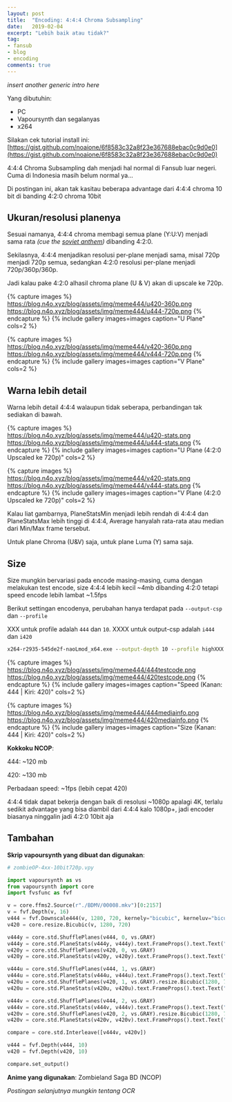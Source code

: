 ```yaml
---
layout: post
title:  "Encoding: 4:4:4 Chroma Subsampling"
date:   2019-02-04
excerpt: "Lebih baik atau tidak?"
tag:
- fansub 
- blog
- encoding
comments: true
---
```


*insert another generic intro here*

Yang dibutuhin:
- PC
- Vapoursynth dan segalanyas
- x264

Silakan cek tutorial install ini: [https://gist.github.com/noaione/6f8583c32a8f23e367688ebac0c9d0e0](https://gist.github.com/noaione/6f8583c32a8f23e367688ebac0c9d0e0)

4:4:4 Chroma Subsampling dah menjadi hal normal di Fansub luar negeri. Cuma di Indonesia masih belum normal ya...

Di postingan ini, akan tak kasitau beberapa advantage dari 4:4:4 chroma 10 bit di banding 4:2:0 chroma 10bit

## Ukuran/resolusi planenya

Sesuai namanya, 4:4:4 chroma membagi semua plane (Y:U:V) menjadi sama rata *(cue the [soviet anthem](https://www.youtube.com/watch?v=U06jlgpMtQs))* dibanding 4:2:0. 

Sekilasnya, 4:4:4 menjadikan resolusi per-plane menjadi sama, misal 720p menjadi 720p semua, sedangkan 4:2:0 resolusi per-plane menjadi 720p/360p/360p. 

Jadi kalau pake 4:2:0 alhasil chroma plane (U & V) akan di upscale ke 720p.

{% capture images %}
	https://blog.n4o.xyz/blog/assets/img/meme444/u420-360p.png
	https://blog.n4o.xyz/blog/assets/img/meme444/u444-720p.png
{% endcapture %}
{% include gallery images=images caption="U Plane" cols=2 %}

{% capture images %}
	https://blog.n4o.xyz/blog/assets/img/meme444/v420-360p.png
	https://blog.n4o.xyz/blog/assets/img/meme444/v444-720p.png
{% endcapture %}
{% include gallery images=images caption="V Plane" cols=2 %}

## Warna lebih detail

Warna lebih detail 4:4:4 walaupun tidak seberapa, perbandingan tak sediakan di bawah. 

{% capture images %}
	https://blog.n4o.xyz/blog/assets/img/meme444/u420-stats.png
	https://blog.n4o.xyz/blog/assets/img/meme444/u444-stats.png
{% endcapture %}
{% include gallery images=images caption="U Plane (4:2:0 Upscaled ke 720p)" cols=2 %}

{% capture images %}
	https://blog.n4o.xyz/blog/assets/img/meme444/v420-stats.png
	https://blog.n4o.xyz/blog/assets/img/meme444/v444-stats.png
{% endcapture %}
{% include gallery images=images caption="V Plane (4:2:0 Upscaled ke 720p)" cols=2 %}

Kalau liat gambarnya, PlaneStatsMin menjadi lebih rendah di 4:4:4 dan PlaneStatsMax lebih tinggi di 4:4:4, Average hanyalah rata-rata atau median dari Min/Max frame tersebut.

Untuk plane Chroma (U&V) saja, untuk plane Luma (Y) sama saja.

## Size

Size mungkin bervariasi pada encode masing-masing, cuma dengan melakukan test encode, size 4:4:4 lebih kecil ~4mb dibanding 4:2:0 tetapi speed encode lebih lambat ~1.5fps

Berikut settingan encodenya, perubahan hanya terdapat pada `--output-csp` dan `--profile`

XXX untuk profile adalah `444` dan `10`. XXXX untuk output-csp adalah `i444` dan `i420`

```bat
x264-r2935-545de2f-naoLmod_x64.exe --output-depth 10 --profile highXXX --level 5.0 --preset veryslow --subme 10 --me umh --tune animation --crf 18 --deblock -1:-1 --rc-lookahead 60 --keyint 250 --bframes 16 --ref 16 --qcomp 0.75 --aq-strength 0.85 --merange 32 --psy-rd 0.80:0.05 --output-csp XXXX --colormatrix bt709 --aq-mode 3 --chroma-qp-offset -5 --fade-compensate 0.80 --no-fast-pskip --output "premuxbd_%~n1.264" "%~n1%~x1"
```

{% capture images %}
	https://blog.n4o.xyz/blog/assets/img/meme444/444testcode.png
	https://blog.n4o.xyz/blog/assets/img/meme444/420testcode.png
{% endcapture %}
{% include gallery images=images caption="Speed (Kanan: 444 | Kiri: 420)" cols=2 %}

{% capture images %}
	https://blog.n4o.xyz/blog/assets/img/meme444/444mediainfo.png
	https://blog.n4o.xyz/blog/assets/img/meme444/420mediainfo.png
{% endcapture %}
{% include gallery images=images caption="Size (Kanan: 444 | Kiri: 420)" cols=2 %}

**Kokkoku NCOP**:

444: ~120 mb

420: ~130 mb

Perbadaan speed: ~1fps (lebih cepat 420)


4:4:4 tidak dapat bekerja dengan baik di resolusi ~1080p apalagi 4K, terlalu sedikit advantage yang bisa diambil dari 4:4:4 kalo 1080p+, jadi encoder biasanya ninggalin jadi 4:2:0 10bit aja

## Tambahan

**Skrip vapoursynth yang dibuat dan digunakan**:

```py
# zombieOP-4xx-10bit720p.vpy

import vapoursynth as vs
from vapoursynth import core
import fvsfunc as fvf

v = core.ffms2.Source(r"./BDMV/00008.mkv")[0:2157]
v = fvf.Depth(v, 16)
v444 = fvf.Downscale444(v, 1280, 720, kernely="bicubic", kerneluv="bicubic")
v420 = core.resize.Bicubic(v, 1280, 720)

v444y = core.std.ShufflePlanes(v444, 0, vs.GRAY)
v444y = core.std.PlaneStats(v444y, v444y).text.FrameProps().text.Text("Y Plane 444", 8) # Output: 720p
v420y = core.std.ShufflePlanes(v420, 0, vs.GRAY)
v420y = core.std.PlaneStats(v420y, v420y).text.FrameProps().text.Text("Y Plane 420", 8) # Output: 720p

v444u = core.std.ShufflePlanes(v444, 1, vs.GRAY)
v444u = core.std.PlaneStats(v444u, v444u).text.FrameProps().text.Text("U Plane 444", 8) # Output: 720p
v420u = core.std.ShufflePlanes(v420, 1, vs.GRAY).resize.Bicubic(1280, 720)
v420u = core.std.PlaneStats(v420u, v420u).text.FrameProps().text.Text("U Plane 420", 8) # Output: 360p

v444v = core.std.ShufflePlanes(v444, 2, vs.GRAY)
v444v = core.std.PlaneStats(v444v, v444v).text.FrameProps().text.Text("V Plane 444", 8) # Output: 720p
v420v = core.std.ShufflePlanes(v420, 2, vs.GRAY).resize.Bicubic(1280, 720)
v420v = core.std.PlaneStats(v420v, v420v).text.FrameProps().text.Text("V Plane 420", 8) # Output: 360p

compare = core.std.Interleave([v444v, v420v])

v444 = fvf.Depth(v444, 10)
v420 = fvf.Depth(v420, 10)

compare.set_output()
```

**Anime yang digunakan**: Zombieland Saga BD (NCOP)

*Postingan selanjutnya mungkin tentang OCR*